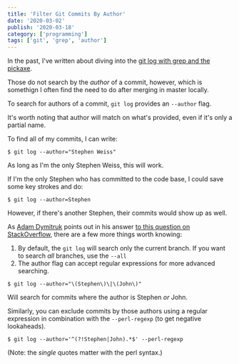 ```yaml
---
title: 'Filter Git Commits By Author'
date: '2020-03-02'
publish: '2020-03-18'
category: ['programming']
tags: ['git', 'grep', 'author']
---
```


In the past, I've written about diving into the [git log with grep and the pickaxe](git-commit-archeology).

Those do not search by the _author_ of a commit, however, which is somethign I often find the need to do after merging in master locally.

To search for authors of a commit, `git log` provides an `--author` flag.

It's worth noting that author will match on what's provided, even if it's only a partial name.

To find all of my commits, I can write:

```shell
$ git log --author="Stephen Weiss"
```

As long as I'm the only Stephen Weiss, this will work.

If I'm the only Stephen who has committed to the code base, I could save some key strokes and do:

```shell
$ git log --author=Stephen
```

However, if there's another Stephen, their commits would show up as well.

As [Adam Dymitruk](http://dymitruk.com/) points out in his answer [to this question on StackOverflow](https://stackoverflow.com/a/4262780/9888057), there are a few more things worth knowing:

1. By default, the `git log` will search only the current branch. If you want to search _all_ branches, use the `--all`
2. The author flag can accept regular expressions for more advanced searching.

```shell
$ git log --author="\(Stephen\)\|\(John\)"
```

Will search for commits where the author is Stephen _or_ John.

Similarly, you can exclude commits by those authors using a regular expression in combination with the `--perl-regexp` (to get negative lookaheads).

```shell
$ git log --author='^(?!Stephen|John).*$' --perl-regexp
```

(Note: the _single_ quotes matter with the perl syntax.)
